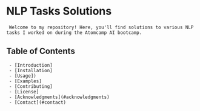 # NLP Tasks Solutions

     Welcome to my repository! Here, you'll find solutions to various NLP tasks I worked on during the Atomcamp AI bootcamp.

## Table of Contents
     - [Introduction]
     - [Installation]
     - [Usage])
     - [Examples]
     - [Contributing]
     - [License]
     - [Acknowledgments](#acknowledgments)
     - [Contact](#contact)

